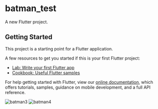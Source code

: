 # batman_test

A new Flutter project.

## Getting Started

This project is a starting point for a Flutter application.

A few resources to get you started if this is your first Flutter project:

- [Lab: Write your first Flutter app](https://flutter.dev/docs/get-started/codelab)
- [Cookbook: Useful Flutter samples](https://flutter.dev/docs/cookbook)

For help getting started with Flutter, view our
[online documentation](https://flutter.dev/docs), which offers tutorials,
samples, guidance on mobile development, and a full API reference.

![batman3](https://user-images.githubusercontent.com/75329130/133673807-d627444a-a338-430a-9431-365278d3a637.jpg)
![batman4](https://user-images.githubusercontent.com/75329130/133673810-f811fd7a-53ac-41e4-b5d9-4e7ae2276466.jpg)

